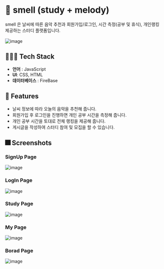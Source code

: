 
# 🦨 smell (study + melody)
smell 은 날씨에 따른 음악 추천과 회원가입/로그인, 시간 측정(공부 및 휴식), 개인랭킹 제공하는 스터디 플랫폼입니다.<br/>
<br>
![image](https://github.com/LeeNaYoung240/smell_mini-project/assets/107848521/f7af015c-5145-47d9-a132-6708e213ff18)



## 👨🏻‍💻 Tech Stack
-   **언어**  : JavaScript
-   **UI**: CSS, HTML
-   **데이터베이스** : FireBase

## :pushpin: Features

- 날씨 정보에 따라 오늘의 음악을 추천해 줍니다.
- 회원가입 후 로그인을 진행하면 개인 공부 시간을 측정해 줍니다.
- 개인 공부 시간을 토대로 전체 랭킹을 제공해 줍니다.
- 게시글을 작성하여 스터디 참여 및 모집을 할 수 있습니다. 

## :fireworks: Screenshots
### SignUp Page
![image](https://github.com/LeeNaYoung240/smell_mini-project/assets/107848521/73119741-4afe-4bfb-8f51-aa5cacc7a5b6)
### LogIn Page
![image](https://github.com/LeeNaYoung240/smell_mini-project/assets/107848521/a35e202d-81ab-46d3-9482-100a4ccf1b56)
### Study Page
![image](https://github.com/LeeNaYoung240/smell_mini-project/assets/107848521/cad201c9-83df-4a60-9f14-c8b247029009)
### My Page
![image](https://github.com/LeeNaYoung240/smell_mini-project/assets/107848521/a98b6375-249b-4b29-ac82-b1dfdf5d71cb)
### Borad Page
![image](https://github.com/LeeNaYoung240/smell_mini-project/assets/107848521/f98a3bd6-9a7a-4fd2-9163-2747c140eb0d)
